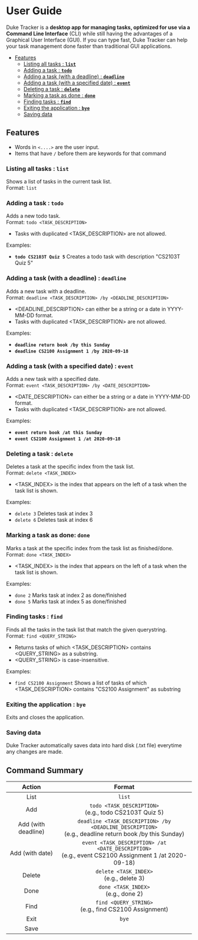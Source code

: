 # User Guide

Duke Tracker is a **desktop app for managing tasks, optimized for use via a Command Line Interface** (CLI) while still having the advantages of a Graphical User Interface (GUI). If you can type fast, Duke Tracker can help your task management done faster than traditional GUI applications. 

* [Features](#features)
    * [Listing all tasks : **`list`**](#listing-all-tasks--list)
    * [Adding a task : **`todo`**](#adding-a-basic-task--todo)
    * [Adding a task (with a deadline) : **`deadline`**](#adding-a-task-with-a-deadline--deadline)
    * [Adding a task (with a specified date) : **`event`**](#adding-a-task-with-a-specified-date--event)
    * [Deleting a task : **`delete`**](#deleting-a-task--delete) 
    * [Marking a task as done  : **`done`**](#marking-a-task-as-done--done) 
    * [Finding tasks : **`find`**](#finding-tasks--find)
    * [Exiting the application :  **`bye`**](#exiting-the-application--bye)
    * [Saving data](#saving-data)

## Features 
- Words in `<....>` are the user input.
- Items that have `/` before them are keywords for that command

### Listing all tasks : **`list`**
Shows a list of tasks in the current task list.  
Format: `list`

### Adding a task : **`todo`**
Adds a new todo task.  
Format: `todo <TASK_DESCRIPTION>`  
* Tasks with duplicated \<TASK_DESCRIPTION> are not allowed.  

Examples:  
- **`todo CS2103T Quiz 5`** Creates a todo task with description "CS2103T Quiz 5"  

### Adding a task (with a deadline) : **`deadline`**
Adds a new task with a deadline.  
Format: `deadline <TASK_DESCRIPTION> /by <DEADLINE_DESCRIPTION>`  
* \<DEADLINE_DESCRIPTION> can either be a string or a date in YYYY-MM-DD format.  
* Tasks with duplicated \<TASK_DESCRIPTION> are not allowed.  

Examples:  
- **`deadline return book /by this Sunday`**
- **`deadline CS2100 Assignment 1 /by 2020-09-18`**

### Adding a task (with a specified date) : **`event`**
Adds a new task with a specified date.  
Format: `event <TASK_DESCRIPTION> /by <DATE_DESCRIPTION>`  
* \<DATE_DESCRIPTION> can either be a string or a date in YYYY-MM-DD format.  
* Tasks with duplicated \<TASK_DESCRIPTION> are not allowed. 

Examples:  
- **`event return book /at this Sunday`**
- **`event CS2100 Assignment 1 /at 2020-09-18`**

### Deleting a task : **`delete`**
Deletes a task at the specific index from the task list.  
Format: `delete <TASK_INDEX>`  
- \<TASK_INDEX> is the index that appears on the left of a task when the task list is shown.  

Examples:
- `delete 3` Deletes task at index 3
- `delete 6` Deletes task at index 6

### Marking a task as done: **`done`**
Marks a task at the specific index from the task list as finished/done.  
Format: `done <TASK_INDEX>`
- \<TASK_INDEX> is the index that appears on the left of a task when the task list is shown.  

Examples:
- `done 2` Marks task at index 2 as done/finished
- `done 5` Marks task at index 5 as done/finished

### Finding tasks : **`find`**
Finds all the tasks in the task list that match the given querystring.  
Format: `find <QUERY_STRING>`
* Returns tasks of which \<TASK_DESCRIPTION> contains \<QUERY_STRING> as a substring.  
* \<QUERY_STRING> is case-insensitive.  

Examples:
* `find CS2100 Assignment` Shows a list of tasks of which \<TASK_DESCRIPTION> contains "CS2100 Assignment" as substring

### Exiting the application : `bye`

Exits and closes the application.  

###  Saving data
Duke Tracker automatically saves data into hard disk (.txt file) everytime any changes are made.

## Command Summary
|          Action          |                          Format                          |
| :----------------------: | :------------------------------------------------------: |
|List|`list`|
|Add|`todo <TASK_DESCRIPTION>` <br />(e.g., todo CS2103T Quiz 5)|
|Add (with deadline)|`deadline <TASK_DESCRIPTION> /by <DEADLINE_DESCRIPTION>` <br />(e.g., deadline return book /by this Sunday)|
|Add (with date)|`event <TASK_DESCRIPTION> /at <DATE_DESCRIPTION>` <br />(e.g., event CS2100 Assignment 1 /at 2020-09-18)|
|Delete|`delete <TASK_INDEX>` <br />(e.g., delete 3)|
|Done|`done <TASK_INDEX>` <br />(e.g., done 2)|
|Find|`find <QUERY_STRING>` <br />(e.g., find CS2100 Assignment)|
|Exit|`bye`|
|Save|


